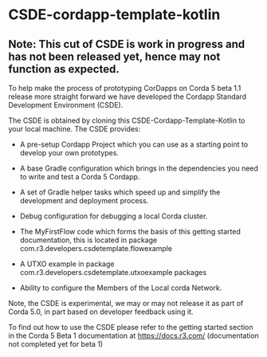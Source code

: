 # CSDE-cordapp-template-kotlin

## Note: This cut of CSDE is work in progress and has not been released yet, hence may not function as expected.


To help make the process of prototyping CorDapps on Corda 5 beta 1.1 release more straight forward we have developed the Cordapp Standard Development Environment (CSDE). 

The CSDE is obtained by cloning this CSDE-Cordapp-Template-Kotlin to your local machine. The CSDE provides:

 - A pre-setup Cordapp Project which you can use as a starting point to develop your own prototypes.

 - A base Gradle configuration which brings in the dependencies you need to write and test a Corda 5 Cordapp.

 - A set of Gradle helper tasks which speed up and simplify the development and deployment process.

 - Debug configuration for debugging a local Corda cluster.

 - The MyFirstFlow code which forms the basis of this getting started documentation, this is located in package com.r3.developers.csdetemplate.flowexample

 - A UTXO example in package com.r3.developers.csdetemplate.utxoexample packages

 - Ability to configure the Members of the Local corda Network.

Note, the CSDE is experimental, we may or may not release it as part of Corda 5.0, in part based on developer feedback using it.  

To find out how to use the CSDE please refer to the getting started section in the Corda 5 Beta 1 documentation at https://docs.r3.com/ (documentation not completed yet for beta 1)




